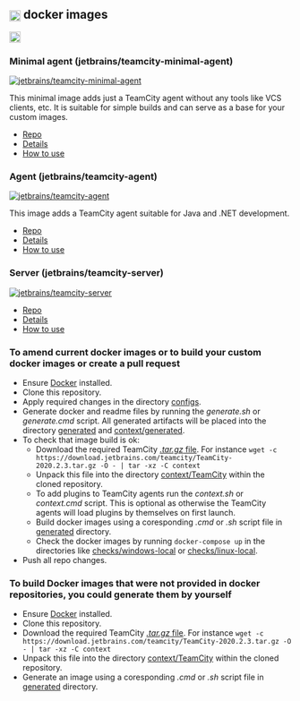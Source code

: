 ## [<img src="https://cdn.worldvectorlogo.com/logos/teamcity.svg" height="20" align="center"/>](https://www.jetbrains.com/teamcity/) docker images

[<img src="http://jb.gg/badges/official.svg" height="20"/>](https://confluence.jetbrains.com/display/ALL/JetBrains+on+GitHub)

### Minimal agent (jetbrains/teamcity-minimal-agent)

[![jetbrains/teamcity-minimal-agent](https://img.shields.io/docker/pulls/jetbrains/teamcity-minimal-agent.svg)](https://hub.docker.com/r/jetbrains/teamcity-minimal-agent/)

This minimal image adds just a TeamCity agent without any tools like VCS clients, etc. It is suitable for simple builds and can serve as a base for your custom images.

- [Repo](https://hub.docker.com/r/jetbrains/teamcity-minimal-agent)
- [Details](context/generated/teamcity-minimal-agent.md)
- [How to use](dockerhub/teamcity-minimal-agent/README.md)

### Agent (jetbrains/teamcity-agent)

[![jetbrains/teamcity-agent](https://img.shields.io/docker/pulls/jetbrains/teamcity-agent.svg)](https://hub.docker.com/r/jetbrains/teamcity-agent/) 

This image adds a TeamCity agent suitable for Java and .NET development.

- [Repo](https://hub.docker.com/r/jetbrains/teamcity-agent)
- [Details](context/generated/teamcity-agent.md)
- [How to use](dockerhub/teamcity-agent/README.md)

### Server (jetbrains/teamcity-server)

[![jetbrains/teamcity-server](https://img.shields.io/docker/pulls/jetbrains/teamcity-server.svg)](https://hub.docker.com/r/jetbrains/teamcity-server/)

- [Repo](https://hub.docker.com/r/jetbrains/teamcity-server)
- [Details](context/generated/teamcity-server.md)
- [How to use](dockerhub/teamcity-server/README.md)

### To amend current docker images or to build your custom docker images or create a pull request

- Ensure [Docker](https://www.docker.com/get-started) installed.
- Clone this repository.
- Apply required changes in the directory [configs](configs).
- Generate docker and readme files by running the _generate.sh_ or _generate.cmd_ script. All generated artifacts will be placed into the directory [generated](generated) and [context/generated](context/generated).
- To check that image build is ok:
  - Download the required TeamCity [_.tar.gz_ file](https://www.jetbrains.com/teamcity/download/#section=section-get). For instance ```wget -c https://download.jetbrains.com/teamcity/TeamCity-2020.2.3.tar.gz -O - | tar -xz -C context```
  - Unpack this file into the directory [context/TeamCity](context/TeamCity) within the cloned repository.
  - To add plugins to TeamCity agents run the _context.sh_ or _context.cmd_ script. This is optional as otherwise the TeamCity agents will load plugins by themselves on first launch.
  - Build docker images using a coresponding _.cmd_ or _.sh_ script file in [generated](generated) directory.
  - Check the docker images by running ```docker-compose up``` in the directories like [checks/windows-local](checks/windows-local) or [checks/linux-local](checks/linux-local).
- Push all repo changes.

### To build Docker images that were not provided in docker repositories, you could generate them by yourself

- Ensure [Docker](https://www.docker.com/get-started) installed.
- Clone this repository.
- Download the required TeamCity [_.tar.gz_ file](https://www.jetbrains.com/teamcity/download/#section=section-get). For instance ```wget -c https://download.jetbrains.com/teamcity/TeamCity-2020.2.3.tar.gz -O - | tar -xz -C context```
- Unpack this file into the directory [context/TeamCity](context/TeamCity) within the cloned repository.
- Generate an image using a coresponding _.cmd_ or _.sh_ script file in [generated](generated) directory.
